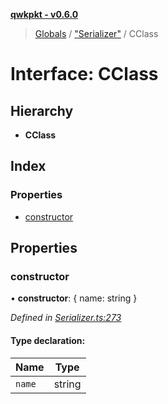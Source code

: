 **[qwkpkt - v0.6.0](../README.md)**

> [Globals](../globals.md) / ["Serializer"](../modules/_serializer_.md) / CClass

# Interface: CClass

## Hierarchy

* **CClass**

## Index

### Properties

* [constructor](_serializer_.cclass.md#constructor)

## Properties

### constructor

•  **constructor**: { name: string  }

*Defined in [Serializer.ts:273](https://github.com/Madrok/pktstorm/blob/3df6946/src/Serializer.ts#L273)*

#### Type declaration:

Name | Type |
------ | ------ |
`name` | string |
